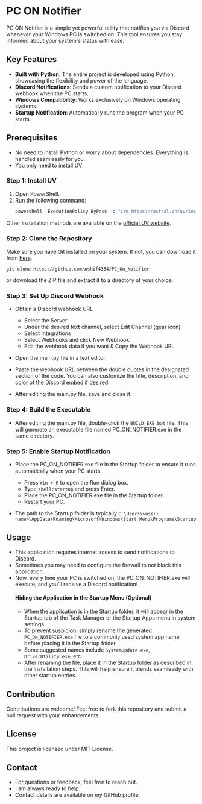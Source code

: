 # PC ON Notifier  

PC ON Notifier is a simple yet powerful utility that notifies you via Discord whenever your Windows PC is switched on. This tool ensures you stay informed about your system's status with ease.  

## Key Features  
- **Built with Python**: The entire project is developed using Python, showcasing the flexibility and power of the language.  
- **Discord Notifications**: Sends a custom notification to your Discord webhook when the PC starts.  
- **Windows Compatibility**: Works exclusively on Windows operating systems.  
- **Startup Notification**: Automatically runs the program when your PC starts.

## Prerequisites  
* No need to install Python or worry about dependencies. Everything is handled seamlessly for you.  
* You only need to install UV

### Step 1: Install UV  
1. Open PowerShell.  
2. Run the following command:  
    ```powershell
    powershell -ExecutionPolicy ByPass -c "irm https://astral.sh/uv/install.ps1 | iex"
    ```
Other installation methods are available on the [official UV website](https://docs.astral.sh/uv/getting-started/installation/).

### Step 2: Clone the Repository 
Make sure you have Git installed on your system. If not, you can download it from [here](https://git-scm.com/downloads).
```
git clone https://github.com/Ashif4354/PC_On_Notifier
```
or download the ZIP file and extract it to a directory of your choice.

### Step 3: Set Up Discord Webhook
* Obtain a Discord webhook URL
    * Select the Server
    * Under the desired text channel, select Edit Channel (gear icon) 
    * Select Integrations
    * Select Webhooks and click New Webhook. 
    * Edit the webhook data if you want & Copy the Webhook URL

* Open the main.py file in a text editor.
* Paste the webhook URL between the double quotes in the designated section of the code. You can also customize the title, description, and color of the Discord embed if desired.

* After editing the main.py file, save and close it.

### Step 4: Build the Executable
* After editing the main.py file, double-click the `BUILD EXE.bat` file. This will generate an executable file named PC_ON_NOTIFIER.exe in the same directory.

### Step 5: Enable Startup Notification
* Place the PC_ON_NOTIFIER.exe file in the Startup folder to ensure it runs automatically when your PC starts.
    * Press `Win + R` to open the Run dialog box.
    * Type `shell:startup` and press Enter.
    * Place the PC_ON_NOTIFIER.exe file in the Startup folder.
    * Restart your PC.

* The path to the Startup folder is typically `C:\Users\<user-name>\AppData\Roaming\Microsoft\Windows\Start Menu\Programs\Startup`


## Usage
* This application requires internet access to send notifications to Discord.
* Sometimes you may need to configure the firewall to not block this application.
* Now, every time your PC is switched on, the PC_ON_NOTIFIER.exe will execute, and you’ll receive a Discord notification!
  #### Hiding the Application in the Startup Menu (Optional)
  * When the application is in the Startup folder, it will appear in the Startup tab of the Task Manager or the Startup Apps menu in system settings.
  * To prevent suspicion, simply rename the generated `PC_ON_NOTIFIER.exe` file to a commonly used system app name before placing it in the Startup folder.
  * Some suggested names include `SystemUpdate.exe`, `DriverUtility.exe`, etc.
  * After renaming the file, place it in the Startup folder as described in the installation steps. This will help ensure it blends seamlessly with other startup entries.


## Contribution
Contributions are welcome! Feel free to fork this repository and submit a pull request with your enhancements.

## License
This project is licensed under MIT License.

## Contact
* For questions or feedback, feel free to reach out.<br>
* I am always ready to help.<br>
* Contact details are available on my GitHub profile.